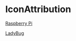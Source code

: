 # IconAttribution



[Raspberry Pi](https://www.flaticon.com/free-icons/raspberry-pi)

[LadyBug](https://www.flaticon.com/free-icons/ladybug)